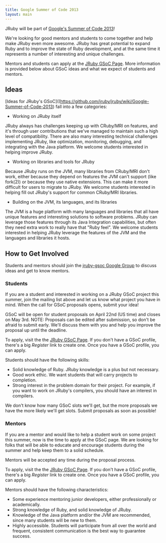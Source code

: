 ```yaml
---
title: Google Summer of Code 2013
layout: main
---
```


JRuby will be part of [Google's Summer of Code 2013](https://www.google-melange.com/archive/gsoc/2013)!

We're looking for good mentors and students to come together and
help make JRuby even more awesome. JRuby has great potential to
expand Ruby and to improve the state of Ruby development, and at
the same time it represents a number of interesting and unique
challenges.

Mentors and students can apply at the [JRuby GSoC Page](https://google-melange.appspot.com/gsoc/org/google/gsoc2013/jruby).
More information is provided below about GSoC ideas and what we
expect of students and mentors.

Ideas
-----

[Ideas for JRuby's GSoC]((https://github.com/jruby/jruby/wiki/Google-Summer-of-Code-2013) fall into a few categories:

* Working on JRuby itself

JRuby always has challenges keeping up with CRuby/MRI on features, and
it's through user contributions that we've managed to maintain such
a high level of compatibility. There are also many interesting technical
challenges implementing JRuby, like optimization, monitoring, debugging,
and integrating with the Java platform. We welcome students interested
in helping improve JRuby.

* Working on libraries and tools for JRuby

Because JRuby runs on the JVM, many libraries from CRuby/MRI don't work,
either because they depend on features the JVM can't support (like fork(2))
or because they use native extensions. This can make it more difficult for
users to migrate to JRuby. We welcome students interested in helping fill
out JRuby's support for common CRuby/MRI libraries.

* Building on the JVM, its languages, and its libraries

The JVM is a huge platform with many languages and libraries that all
have unique features and interesting solutions to software problems.
JRuby can leverage those features through its Java Integration capabilities,
but often they need extra work to really have that "Ruby feel". We welcome
students interested in helping JRuby leverage the features of the JVM and
the languages and libraries it hosts.

How to Get Involved
-------------------

Students and mentors should join the [jruby-gsoc Google Group](https://groups.google.com/forum/#!forum/jruby-gsoc) to discuss ideas and get to know mentors.

### Students

If you are a student and interested in working on a JRuby GSoC
project this summer, join the mailing list above
and let us know what project you have in mind. When the call for
GSoC proposals opens, submit your idea!

GSoC will be open for student proposals on April 22nd (US time)
and closes on May 3rd. NOTE: Proposals can be edited after submission,
so don't be afraid to submit early. We'll discuss them with you and help
you improve the proposal up until the deadline.

To apply, visit the the [JRuby GSoC Page](https://google-melange.appspot.com/gsoc/org/google/gsoc2013/jruby).
If you don't have a GSoC profile, there's a big *Register* link to create one.
Once you have a GSoC profile, you can apply.

Students should have the following skills:

* Solid knowledge of Ruby. JRuby knowledge is a plus but not necessary.
* Good work ethic. We want students that will carry projects to completion.
* Strong interest in the problem domain for their project. For example,
if you want to work on JRuby's compilers, you should have an interest in compilers.

We don't know how many GSoC slots we'll get, but the more proposals we have
the more likely we'll get slots. Submit proposals as soon as possible!

### Mentors

If you are a mentor and would like to help a student work on some
project this summer, now is the time to apply at the GSoC page. We
are looking for folks that will be able to educate and encourage
students during the summer and help keep them to a solid schedule.

Mentors will be accepted any time during the proposal process.

To apply, visit the the [JRuby GSoC Page](https://google-melange.appspot.com/gsoc/org/google/gsoc2013/jruby).
If you don't have a GSoC profile, there's a big *Register* link to create one.
Once you have a GSoC profile, you can apply.

Mentors should have the following characteristics:

* Some experience mentoring junior developers, either professionally or academically.
* Strong knowledge of Ruby, and solid knowledge of JRuby.
* Knowledge of the Java platform and/or the JVM are recommended, since many students will be new to them.
* Highly accessible. Students will participate from all over the world and frequent, consistent communication is the
best way to guarantee success.

[lists]: https://github.com/jruby/jruby/wiki/MailingLists

